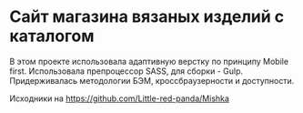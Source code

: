 # Сайт магазина вязаных изделий с каталогом
В этом проекте использовала адаптивную верстку по принципу Mobile first. Использовала препроцессор SASS, для сборки - Gulp. Придерживалась методологии БЭМ, кроссбраузерности и доступности.

Исходники на https://github.com/Little-red-panda/Mishka
